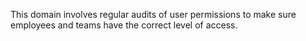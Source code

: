 This domain involves regular audits of user permissions to make sure employees and teams have the correct level of access. 